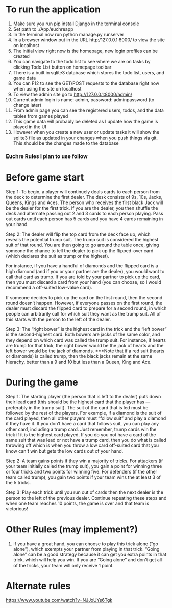 # To run the application

1. Make sure you run pip install Django in the terminal console 
2. Set path to ./App/euchreapp
3. In the terminal now run python manage.py runserver
4. In a browser window put in the URL http:/127.0.0.1:8000/ to view the site on localhost
5. The initial view right now is the homepage, new login profiles can be created
6. You can navigate to the todo list to see where we are on tasks by clicking Todo List button on homepage toolbar
7. There is a built in sqlite3 database which stores the todo list, users, and game data
8. You can F12 to see the GET/POST requests to the database right now when using the site on localhost
9. To view the admin site go to http://127.0.0.1:8000/admin/
10. Current admin login is name: admin, password: adminpassword (to change later)
11. From admin page you can see the registered users, todos, and the data tables from games played
12. This game data will probably be deleted as I update how the game is played in the UI
13. However when you create a new user or update tasks it will show the sqlite3 file as updated in your changes when you push things via git. This should be the changes made to the database


### Euchre Rules I plan to use follow ###

# Before game start

Step 1: To begin, a player will continuely deals cards to each person from the deck to determine the first dealer. The desk consists of 9s, 10s, Jacks, Queens, Kings and Aces. The person who receives the first black Jack will be the dealer for the first trick. If you are the dealer, you then shuffle the deck and alternate passing out 2 and 3 cards to each person playing. Pass out cards until each person has 5 cards and you have 4 cards remaining in your hand.

Step 2: The dealer will flip the top card from the deck face up, which reveals the potential trump suit. The trump suit is considered the highest suit of that round. You are then going to go around the table once, giving someone the chance to tell the dealer to pick up the flipped-over card (which declares the suit as trump or the highest).

For instance, if you have a handful of diamonds and the flipped card is a high diamond (and if you or your partner are the dealer), you would want to call that card as trump. If you are told by your partner to pick up the card, then you must discard a card from your hand (you can choose, so I would recommend a off-suited low-value card).

If someone decides to pick up the card on the first round, then the second round doesn’t happen. However, if everyone passes on the first round, the dealer must discard the flipped card to prepare for a second round, in which people can arbitrarily call for which suit they want as the trump suit. All of this starts with the person to the left of the dealer. 

Step 3: The “right bower” is the highest card in the trick and the “left bower” is the second-highest card. Both bowers are jacks of the same color, and they depend on which card was called the trump suit. For instance, if hearts are trump for that trick, the right bower would be the jack of hearts and the left bower would be the jack of diamonds. 
***Note that if a red suit (hearts or diamonds) is called trump, then the black jacks remain at the same hierachy, better than a 9 and 10 but less than a Queen, King and Ace. 

# During the game

Step 1: The starting player (the person that is left to the dealer) puts down their lead card (this should be the highest card that the player has — preferably in the trump suit). The suit of the card that is led must be followed by the rest of the players. For example, if a diamond is the suit of the card played, then all other players must “follow suit” and play a diamond if they have it. If you don’t have a card that follows suit, you can play any other card, including a trump card. Just remember, trump cards win the trick if it is the highest card played. If you do you not have a card of the same suit that was lead or not have a trump card, then you do what is called throwing off which is when you throw a low card off-suited card that you know can't win but gets the low cards out of your hand. 

Step 2: A team gains points if they win a majority of tricks. For attackers (if your team initially called the trump suit), you gain a point for winning three or four tricks and two points for winning five. For defenders (if the other team called trump), you gain two points if your team wins the at least 3 of the 5 tricks.

Step 3: Play each trick until you run out of cards then the next dealer is the person to the left of the previous dealer. Continue repeating these steps and when one team reaches 10 points, the game is over and that team is victorious!

# Other Rules (may implement?)

1. If you have a great hand, you can choose to play this trick alone (“go alone”), which exempts your partner from playing in that trick. “Going alone” can be a good strategy because it can get you extra points in that trick, which will help you win. If you are “Going alone” and don't get all of the tricks, your team will only receive 1 point.



# Alternate rules
https://www.youtube.com/watch?v=NJJxUYs6Tgk